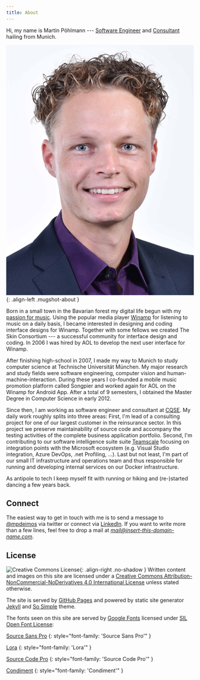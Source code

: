 ```yaml
---
title: About
---
```


Hi, my name is Martin Pöhlmann --- [Software Engineer](/projects) and [Consultant](https://cqse.eu/poehlmann) hailing from Munich.

![This is me!](/assets/images/about/me.jpg)
{: .align-left .mugshot-about }

Born in a small town in the Bavarian forest my digital life begun with my [passion for music](https://www.last.fm/user/mpdeimos).
Using the popular media player [Winamp](https://winamp.com) for listening to music on a daily basis, I became interested in designing and coding interface designs for Winamp.
Together with some fellows we created The Skin Consortium --- a successful community for interface design and coding.
In 2006 I was hired by AOL to develop the next user interface for Winamp.

After finishing high-school in 2007, I made my way to Munich to study computer science at Technische Universität München.
My major research and study fields were software engineering, computer vision and human-machine-interaction.
During these years I co-founded a mobile music promotion platform called Songpier and worked again for AOL on the Winamp for Android App.
After a total of 9 semesters, I obtained the Master Degree in Computer Science in early 2012.

Since then, I am working as software engineer and consultant at [CQSE](https://www.cqse.eu).
My daily work roughly splits into three areas:
First, I'm lead of a consulting project for one of our largest customer in the reinsurance sector.
In this project we preserve maintainability of source code and accompany the testing activities of the complete business application portfolio.
Second, I'm contributing to our software intelligence suite suite [Teamscale](https://teamscale.com) focusing on integration points with the Microsoft ecosystem (e.g. Visual Studio integration, Azure DevOps, .net Profiling, ...).
Last but not least, I'm part of our small IT infrastructure and operations team and thus responsible for running and developing internal services on our Docker infrastructure.

As antipole to tech I keep myself fit with running or hiking and (re-)started dancing a few years back.

Connect
-------

The easiest way to get in touch with me is to send a message to [@mpdeimos](http://twitter.com/mpdeimos) via twitter or connect via [LinkedIn](https://www.linkedin.com/in/martinpoehlmann/).
If you want to write more than a few lines, feel free to drop a mail at *mail@insert-this-domain-name.com*.


License
-------

![Creative Commons License](https://i.creativecommons.org/l/by-nc-nd/4.0/88x31.png){: .align-right .no-shadow }
Written content and images on this site are licensed under a [Creative Commons Attribution-NonCommercial-NoDerivatives 4.0 International License](http://creativecommons.org/licenses/by-nc-nd/4.0/) unless stated otherwise.

The site is served by [GitHub Pages](https://pages.github.com/) and powered by static site generator [Jekyll](https://jekyllrb.com/) and [So Simple](https://github.com/mmistakes/so-simple-theme) theme.

The fonts seen on this site are served by [Google Fonts](http://google.com/fonts) licensed under [SIL Open Font License](http://scripts.sil.org/OFL):

[Source Sans Pro](https://fonts.google.com/specimen/Source+Sans+Pro)
{: style="font-family: 'Source Sans Pro'" }

[Lora](https://fonts.google.com/specimen/Lora)
{: style="font-family: 'Lora'" }

[Source Code Pro](https://fonts.google.com/specimen/Source+Code+Pro)
{: style="font-family: 'Source Code Pro'" }

[Condiment](https://fonts.google.com/specimen/Condiment)
{: style="font-family: 'Condiment'" }